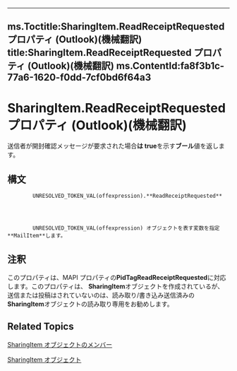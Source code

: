 

---
ms.Toctitle:SharingItem.ReadReceiptRequested プロパティ (Outlook)(機械翻訳)
title:SharingItem.ReadReceiptRequested プロパティ (Outlook)(機械翻訳)
ms.ContentId:fa8f3b1c-77a6-1620-f0dd-7cf0bd6f64a3
---
# SharingItem.ReadReceiptRequested プロパティ (Outlook)(機械翻訳)




送信者が開封確認メッセージが要求された場合**は true**を示す**ブール**値を返します。

## 構文

            UNRESOLVED_TOKEN_VAL(offexpression).**ReadReceiptRequested**




            UNRESOLVED_TOKEN_VAL(offexpression) オブジェクトを表す変数を指定**MailItem**します。



## 注釈
このプロパティは、MAPI プロパティの**PidTagReadReceiptRequested**に対応します。このプロパティは、 **SharingItem**オブジェクトを作成されているが、送信または投稿はされていないのは、読み取り/書き込み送信済みの**SharingItem**オブジェクトの読み取り専用をお勧めします。



## Related Topics

[SharingItem オブジェクトのメンバー](719ad60e-2242-2c54-778f-006b61690389.md)

[SharingItem オブジェクト](63dd3451-44f3-7cc4-c6e2-7dad5835a7d2.md)




